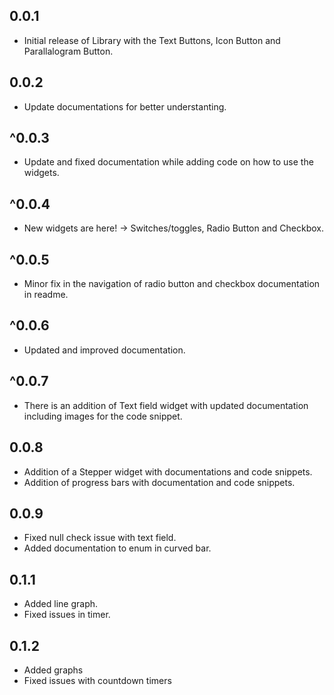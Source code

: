 ## 0.0.1

- Initial release of Library with the Text Buttons, Icon Button and Parallalogram Button.

## 0.0.2

- Update documentations for better understanting.

## ^0.0.3

- Update and fixed documentation while adding code on how to use the widgets.

## ^0.0.4

- New widgets are here! -> Switches/toggles, Radio Button and Checkbox.

## ^0.0.5

- Minor fix in the navigation of radio button and checkbox documentation in readme.

## ^0.0.6

- Updated and improved documentation.

## ^0.0.7

- There is an addition of Text field widget with updated documentation including images for the code snippet.

## 0.0.8

- Addition of a Stepper widget with documentations and code snippets.
- Addition of progress bars with documentation and code snippets.

## 0.0.9

- Fixed null check issue with text field.
- Added documentation to enum in curved bar.

## 0.1.1

- Added line graph.
- Fixed issues in timer.

## 0.1.2

- Added graphs
- Fixed issues with countdown timers
